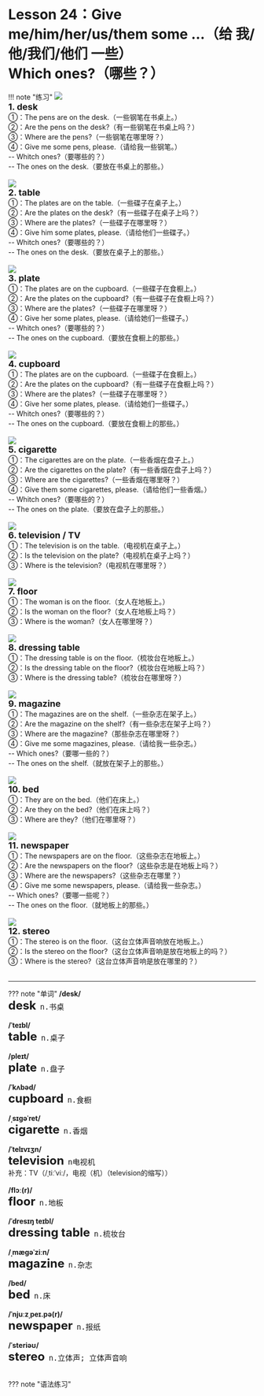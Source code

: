 # Lesson 24：Give me/him/her/us/them some ...（给 我/他/我们/他们 一些）<br>Which ones?（哪些？）


!!! note "练习"
    ![](../img/Frist/Lesson-24/Lesson-24_01.png)<br>
    <font size=4>**1. desk**</font><br>
    ①：The pens are on the desk.（一些钢笔在书桌上。）<br>
    ②：Are the pens on the desk?（有一些钢笔在书桌上吗？）<br>
    ③：Where are the pens?（一些钢笔在哪里呀？）<br>
    ④：Give me some pens, please.（请给我一些钢笔。）<br>
    -- Whitch ones?（要哪些的？）<br>
    -- The ones on the desk.（要放在书桌上的那些。）<br>
    <br>
    ![](../img/Frist/Lesson-24/Lesson-24_02.png)<br>
    <font size=4>**2. table**</font><br>
    ①：The plates are on the table.（一些碟子在桌子上。）<br>
    ②：Are the plates on the desk?（有一些碟子在桌子上吗？）<br>
    ③：Where are the plates?（一些碟子在哪里呀？）<br>
    ④：Give him some plates, please.（请给他们一些碟子。）<br>
    -- Whitch ones?（要哪些的？）<br>
    -- The ones on the desk.（要放在桌子上的那些。）<br>
    <br>
    ![](../img/Frist/Lesson-24/Lesson-24_03.png)<br>
    <font size=4>**3. plate**</font><br>
    ①：The plates are on the cupboard.（一些碟子在食橱上。）<br>
    ②：Are the plates on the cupboard?（有一些碟子在食橱上吗？）<br>
    ③：Where are the plates?（一些碟子在哪里呀？）<br>
    ④：Give her some plates, please.（请给她们一些碟子。）<br>
    -- Whitch ones?（要哪些的？）<br>
    -- The ones on the cupboard.（要放在食橱上的那些。）<br>
    <br>
    ![](../img/Frist/Lesson-24/Lesson-24_04.png)<br>
    <font size=4>**4. cupboard**</font><br>
    ①：The plates are on the cupboard.（一些碟子在食橱上。）<br>
    ②：Are the plates on the cupboard?（有一些碟子在食橱上吗？）<br>
    ③：Where are the plates?（一些碟子在哪里呀？）<br>
    ④：Give her some plates, please.（请给她们一些碟子。）<br>
    -- Whitch ones?（要哪些的？）<br>
    -- The ones on the cupboard.（要放在食橱上的那些。）<br>
    <br>
    ![](../img/Frist/Lesson-24/Lesson-24_05.png)<br>
    <font size=4>**5. cigarette**</font><br>
    ①：The cigarettes are on the plate.（一些香烟在盘子上。）<br>
    ②：Are the cigarettes on the plate?（有一些香烟在盘子上吗？）<br>
    ③：Where are the cigarettes?（一些香烟在哪里呀？）<br>
    ④：Give them some cigarettes, please.（请给他们一些香烟。）<br>
    -- Whitch ones?（要哪些的？）<br>
    -- The ones on the plate.（要放在盘子上的那些。）<br>
    <br>
    ![](../img/Frist/Lesson-24/Lesson-24_06.png)<br>
    <font size=4>**6. television / TV**</font><br>
    ①：The television is on the table.（电视机在桌子上。）<br>
    ②：Is the television on the plate?（电视机在桌子上吗？）<br>
    ③：Where is the television?（电视机在哪里呀？）<br>
    <br>
    ![](../img/Frist/Lesson-24/Lesson-24_07.png)<br>
    <font size=4>**7. floor**</font><br>
    ①：The woman is on the floor.（女人在地板上。）<br>
    ②：Is the woman on the floor?（女人在地板上吗？）<br>
    ③：Where is the woman?（女人在哪里呀？）<br>
    <br>
    ![](../img/Frist/Lesson-24/Lesson-24_08.png)<br>
    <font size=4>**8. dressing table**</font><br>
    ①：The dressing table is on the floor.（梳妆台在地板上。）<br>
    ②：Is the dressing table on the floor?（梳妆台在地板上吗？）<br>
    ③：Where is the dressing table?（梳妆台在哪里呀？）<br>
    <br>
    ![](../img/Frist/Lesson-24/Lesson-24_09.png)<br>
    <font size=4>**9. magazine**</font><br>
    ①：The magazines are on the shelf.（一些杂志在架子上。）<br>
    ②：Are the magazine on the shelf?（有一些杂志在架子上吗？）<br>
    ③：Where are the magazine?（那些杂志在哪里呀？）<br>
    ④：Give me some magazines, please.（请给我一些杂志。）<br>
    -- Which ones?（要哪一些的？）<br>
    -- The ones on the shelf.（就放在架子上的那些。）<br>
    <br>
    ![](../img/Frist/Lesson-24/Lesson-24_10.png)<br>
    <font size=4>**10. bed**</font><br>
    ①：They are on the bed.（他们在床上。）<br>
    ②：Are they on the bed?（他们在床上吗？）<br>
    ③：Where are they?（他们在哪里呀？）<br>
    <br>
    ![](../img/Frist/Lesson-24/Lesson-24_11.png)<br>
    <font size=4>**11. newspaper**</font><br>
    ①：The newspapers are on the floor.（这些杂志在地板上。）<br>
    ②：Are the newspapers on the floor?（这些杂志是在地板上吗？）<br>
    ③：Where are the newspapers?（这些杂志在哪里？）<br>
    ④：Give me some newspapers, please.（请给我一些杂志。）<br>
    -- Which ones?（要哪一些呢？）<br>
    -- The ones on the floor.（就地板上的那些。）<br>
    <br>
    ![](../img/Frist/Lesson-24/Lesson-24_12.png)<br>
    <font size=4>**12. stereo**</font><br>
    ①：The stereo is on the floor.（这台立体声音响放在地板上。）<br>
    ②：Is the stereo on the floor?（这台立体声音响是放在地板上的吗？）<br>
    ③：Where is the stereo?（这台立体声音响是放在哪里的？）<br>
    <br>


---
??? note "单词"
    **/desk/**<br>
    <font size=5>**desk**</font>&nbsp;&nbsp;<font size=4>`n.书桌`</font><br>
    <br>
    **/ˈteɪbl/**<br>
    <font size=5>**table**</font>&nbsp;&nbsp;<font size=4>`n.桌子 `</font><br>
    <br>
    **/pleɪt/**<br>
    <font size=5>**plate**</font>&nbsp;&nbsp;<font size=4>`n.盘子`</font><br>
    <br>
    **/ˈkʌbəd/**<br>
    <font size=5>**cupboard**</font>&nbsp;&nbsp;<font size=4>`n.食橱`</font><br>
    <br>
    **/ˌsɪɡəˈret/**<br>
    <font size=5>**cigarette**</font>&nbsp;&nbsp;<font size=4>`n.香烟`</font><br>
    <br>
    **/ˈtelɪvɪʒn/**<br>
    <font size=5>**television**</font>&nbsp;&nbsp;<font size=4>`n电视机`</font><br>
    补充：TV（/ˌtiːˈviː/，电视（机）（television的缩写））<br>
    <br>
    **/flɔː(r)/**<br>
    <font size=5>**floor**</font>&nbsp;&nbsp;<font size=4>`n.地板`</font><br>
    <br>
    **/ˈdresɪŋ teɪbl/**<br>
    <font size=5>**dressing table**</font>&nbsp;&nbsp;<font size=4>`n.梳妆台`</font><br>
    <br>
    **/ˌmæɡəˈziːn/**<br>
    <font size=5>**magazine**</font>&nbsp;&nbsp;<font size=4>`n.杂志`</font><br>
    <br>
    **/bed/**<br>
    <font size=5>**bed**</font>&nbsp;&nbsp;<font size=4>`n.床`</font><br>
    <br>
    **/ˈnjuːzˌpeɪ.pə(r)/**<br>
    <font size=5>**newspaper**</font>&nbsp;&nbsp;<font size=4>`n.报纸`</font><br>
    <br>
    **/ˈsteriəʊ/**<br>
    <font size=5>**stereo**</font>&nbsp;&nbsp;<font size=4>`n.立体声; 立体声音响`</font><br>
    <br>


??? note "语法练习"




